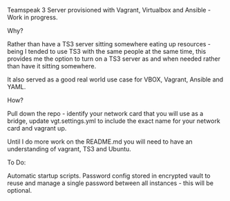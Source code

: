 Teamspeak 3 Server provisioned with Vagrant, Virtualbox and Ansible - Work in progress.

Why?

Rather than have a TS3 server sitting somewhere eating up resources - being I tended to use TS3 with the same people at the same time, this provides me the option to turn on a TS3 server as and when needed rather than have it sitting somewhere. 

It also served as a good real world use case for VBOX, Vagrant, Ansible and YAML.

How?

Pull down the repo - identify your network card that you will use as a bridge, update vgt.settings.yml to include the exact name for your network card and vagrant up.

Until I do more work on the README.md you will need to have an understanding of vagrant, TS3 and Ubuntu.


To Do:

Automatic startup scripts.
Password config stored in encrypted vault to reuse and manage a single password between all instances - this will be optional.
